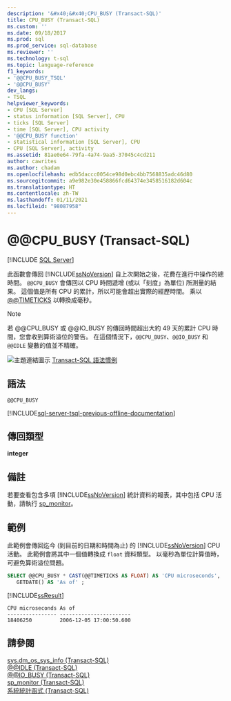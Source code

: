 ```yaml
---
description: '&#x40;&#x40;CPU_BUSY (Transact-SQL)'
title: CPU_BUSY (Transact-SQL)
ms.custom: ''
ms.date: 09/18/2017
ms.prod: sql
ms.prod_service: sql-database
ms.reviewer: ''
ms.technology: t-sql
ms.topic: language-reference
f1_keywords:
- '@@CPU_BUSY_TSQL'
- '@@CPU_BUSY'
dev_langs:
- TSQL
helpviewer_keywords:
- CPU [SQL Server]
- status information [SQL Server], CPU
- ticks [SQL Server]
- time [SQL Server], CPU activity
- '@@CPU_BUSY function'
- statistical information [SQL Server], CPU
- CPU [SQL Server], activity
ms.assetid: 81ae0e64-79fa-4a74-9aa5-37045c4cd211
author: cawrites
ms.author: chadam
ms.openlocfilehash: edb5daccc0054ce98d0ebc4bb7568835adc46d80
ms.sourcegitcommit: a9e982e30e458866fcd64374e3458516182d604c
ms.translationtype: HT
ms.contentlocale: zh-TW
ms.lasthandoff: 01/11/2021
ms.locfileid: "98087958"
---
```

# <a name="x40x40cpu_busy-transact-sql"></a>&#x40;&#x40;CPU_BUSY (Transact-SQL)

[!INCLUDE [SQL Server](../../includes/applies-to-version/sqlserver.md)]

此函數會傳回 [!INCLUDE[ssNoVersion](../../includes/ssnoversion-md.md)] 自上次開始之後，花費在進行中操作的總時間。 `@@CPU_BUSY` 會傳回以 CPU 時間遞增 (或以「刻度」為單位) 所測量的結果。 這個值是所有 CPU 的累計，所以可能會超出實際的經歷時間。 乘以 [@@TIMETICKS](./timeticks-transact-sql.md) 以轉換成毫秒。
  
> [!NOTE]  
>  若 @@CPU_BUSY 或 @@IO_BUSY 的傳回時間超出大約 49 天的累計 CPU 時間，您會收到算術溢位的警告。 在這個情況下，`@@CPU_BUSY`、`@@IO_BUSY` 和 `@@IDLE` 變數的值並不精確。  
  
![主題連結圖示](../../database-engine/configure-windows/media/topic-link.gif "主題連結圖示") [Transact-SQL 語法慣例](../../t-sql/language-elements/transact-sql-syntax-conventions-transact-sql.md)
  
## <a name="syntax"></a>語法  
  
```syntaxsql
@@CPU_BUSY  
```  

[!INCLUDE[sql-server-tsql-previous-offline-documentation](../../includes/sql-server-tsql-previous-offline-documentation.md)]


## <a name="return-types"></a>傳回類型
**integer**
  
## <a name="remarks"></a>備註  
若要查看包含多項 [!INCLUDE[ssNoVersion](../../includes/ssnoversion-md.md)] 統計資料的報表，其中包括 CPU 活動，請執行 [sp_monitor](../../relational-databases/system-stored-procedures/sp-monitor-transact-sql.md)。
  
## <a name="examples"></a>範例  
此範例會傳回迄今 (到目前的日期和時間為止) 的 [!INCLUDE[ssNoVersion](../../includes/ssnoversion-md.md)] CPU 活動。 此範例會將其中一個值轉換成 `float` 資料類型。 以毫秒為單位計算值時，可避免算術溢位問題。
  
```sql
SELECT @@CPU_BUSY * CAST(@@TIMETICKS AS FLOAT) AS 'CPU microseconds',   
   GETDATE() AS 'As of' ;  
```  
  
[!INCLUDE[ssResult](../../includes/ssresult-md.md)]
  
```
CPU microseconds As of
---------------- -----------------------
18406250         2006-12-05 17:00:50.600
```
  
## <a name="see-also"></a>請參閱
[sys.dm_os_sys_info &#40;Transact-SQL&#41;](../../relational-databases/system-dynamic-management-views/sys-dm-os-sys-info-transact-sql.md)  
[@@IDLE &#40;Transact-SQL&#41;](../../t-sql/functions/idle-transact-sql.md)  
[@@IO_BUSY &#40;Transact-SQL&#41;](../../t-sql/functions/io-busy-transact-sql.md)  
[sp_monitor &#40;Transact-SQL&#41;](../../relational-databases/system-stored-procedures/sp-monitor-transact-sql.md)  
[系統統計函式 &#40;Transact-SQL&#41;](../../t-sql/functions/system-statistical-functions-transact-sql.md)
  
  
